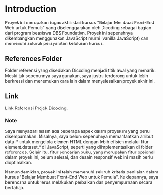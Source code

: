 # Introduction
Proyek ini merupakan tugas akhir dari kursus "Belajar Membuat Front-End Web untuk Pemula" yang diselenggarakan oleh Dicoding sebagai bagian dari program beasiswa DBS Foundation. Proyek ini sepenuhnya dikembangkan menggunakan JavaScript murni (vanilla JavaScript) dan memenuhi seluruh persyaratan kelulusan kursus.

## References Folder
Folder referensi yang disediakan Dicoding menjadi titik awal yang menarik. Meski tak sepenuhnya saya gunakan, saya justru terdorong untuk lebih berkreasi dan menemukan cara lain dalam menyelesaikan proyek akhir ini.

## Link
Link Referensi Projek [Dicoding](https://bookshelfappsdicoding.netlify.app/).

### Note
Saya menyadari masih ada beberapa aspek dalam proyek ini yang perlu disempurnakan. Misalnya, saya belum sepenuhnya memanfaatkan atribut data-* untuk mengelola elemen HTML dengan lebih efisien melalui fitur element.dataset.* di JavaScript, seperti yang diimplementasikan di folder references. Selain itu, fitur pencarian buku, yang merupakan fitur opsional dalam proyek ini, belum selesai, dan desain responsif web ini masih perlu dioptimalkan.

Namun demikian, proyek ini telah memenuhi seluruh kriteria penilaian dalam kursus "Belajar Membuat Front-End Web untuk Pemula". Ke depannya, saya berencana untuk terus melakukan perbaikan dan penyempurnaan secara bertahap.
